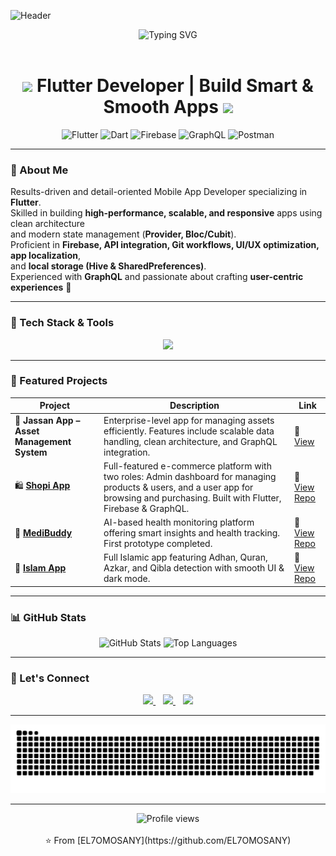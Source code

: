 ![Header](https://capsule-render.vercel.app/api?type=waving&color=8B5CF6&height=200&section=header&text=Mohmmed+Ayman&fontSize=90&fontColor=ffffff&animation=twinkling)

<!-- Animated Banner -->
<div align="center">
  <img src="https://readme-typing-svg.demolab.com?font=Fira+Code&weight=700&size=30&duration=1800&pause=700&color=8B5CF6&center=true&vCenter=true&width=750&lines=Hey+there!+I'm+Mohmmed+Ayman+%F0%9F%91%8B;Flutter+Master+%F0%9F%92%9C;Clean+Architecture+Ninja+%F0%9F%A7%A0;Building+Magic+with+Code+%E2%9C%A8" alt="Typing SVG" />
</div>

<br>

<h1 align="center">
  <img src="https://media.giphy.com/media/WFZvB7VIXBgiz3eSGI/giphy.gif" width="30"/>
  Flutter Developer | Build Smart & Smooth Apps
  <img src="https://media.giphy.com/media/WFZvB7VIXBgiz3eSGI/giphy.gif" width="30"/>
</h1>

<div align="center">

![Flutter](https://img.shields.io/badge/Flutter-8B5CF6?style=for-the-badge&logo=flutter&logoColor=white)
![Dart](https://img.shields.io/badge/Dart-8B5CF6?style=for-the-badge&logo=dart&logoColor=white)
![Firebase](https://img.shields.io/badge/Firebase-8B5CF6?style=for-the-badge&logo=firebase&logoColor=white)
![GraphQL](https://img.shields.io/badge/GraphQL-8B5CF6?style=for-the-badge&logo=graphql&logoColor=white)
![Postman](https://img.shields.io/badge/Postman-8B5CF6?style=for-the-badge&logo=postman&logoColor=white)

</div>

---

### 💫 About Me
Results-driven and detail-oriented Mobile App Developer specializing in **Flutter**.  
Skilled in building **high-performance, scalable, and responsive** apps using clean architecture  
and modern state management (**Provider, Bloc/Cubit**).  
Proficient in **Firebase, API integration, Git workflows, UI/UX optimization, app localization**,  
and **local storage (Hive & SharedPreferences)**.  
Experienced with **GraphQL** and passionate about crafting **user-centric experiences** 💜  

---

### 🧰 Tech Stack & Tools
<div align="center">
  <img src="https://skillicons.dev/icons?i=flutter,dart,firebase,graphql,git,github,vscode,postman,linux,androidstudio&theme=dark" />
</div>

---

### 🚀 Featured Projects

| Project | Description | Link |
|---------|-------------|------|
| 🧾 **Jassan App – Asset Management System** | Enterprise-level app for managing assets efficiently. Features include scalable data handling, clean architecture, and GraphQL integration. | 🔗 [View](#) |
| 🛍️ **[Shopi App](https://github.com/EL7OMOSANY/shopi_app)** | Full-featured e-commerce platform with two roles: Admin dashboard for managing products & users, and a user app for browsing and purchasing. Built with Flutter, Firebase & GraphQL. | 🔗 [View Repo](https://github.com/EL7OMOSANY/shopi_app) |
| 💓 **[MediBuddy](https://github.com/lifebuddies/medibuddy)** | AI-based health monitoring platform offering smart insights and health tracking. First prototype completed. | 🔗 [View Repo](https://github.com/lifebuddies/medibuddy) |
| 🕌 **[Islam App](https://github.com/EL7OMOSANY/Islam-App)** | Full Islamic app featuring Adhan, Quran, Azkar, and Qibla detection with smooth UI & dark mode. | 🔗 [View Repo](https://github.com/EL7OMOSANY/Islam-App) |

---

### 📊 GitHub Stats
<div align="center">
  <img width="390" src="https://github-readme-stats.vercel.app/api?username=EL7OMOSANY&count_private=true&show_icons=true&theme=tokyonight&rank_icon=github&border_radius=10" alt="GitHub Stats" />
  <img width="325" src="https://github-readme-stats.vercel.app/api/top-langs/?username=EL7OMOSANY&layout=compact&theme=tokyonight&border_radius=10&langs_count=8&hide=c,html,css,java,python&langs_count=6" alt="Top Languages" />
</div>

---

### 🤝 Let's Connect
<div align="center">
  <a href="https://www.linkedin.com/in/mohmmed-ayman-b9080b34a" target="_blank">
    <img src="https://img.shields.io/badge/LinkedIn-8B5CF6?style=for-the-badge&logo=linkedin&logoColor=white" />
  </a>
  &nbsp;&nbsp;
  <a href="mailto:mmohmmeayman710@gmail.com">
    <img src="https://img.shields.io/badge/Gmail-8B5CF6?style=for-the-badge&logo=gmail&logoColor=white" />
  </a>
  &nbsp;&nbsp;
  <a href="https://wa.me/201005536262">
    <img src="https://img.shields.io/badge/WhatsApp-8B5CF6?style=for-the-badge&logo=whatsapp&logoColor=white" />
  </a>
</div>

---

<div align="center">
  <img src="https://raw.githubusercontent.com/platane/snk/output/github-contribution-grid-snake-dark.svg" alt="Snake animation" />
</div>

---

<div align="center">
  <img src="https://komarev.com/ghpvc/?username=EL7OMOSANY&label=Profile%20views&color=8B5CF6&style=flat" alt="Profile views" />
  <br><br>
  ⭐️ From [EL7OMOSANY](https://github.com/EL7OMOSANY)
</div>
